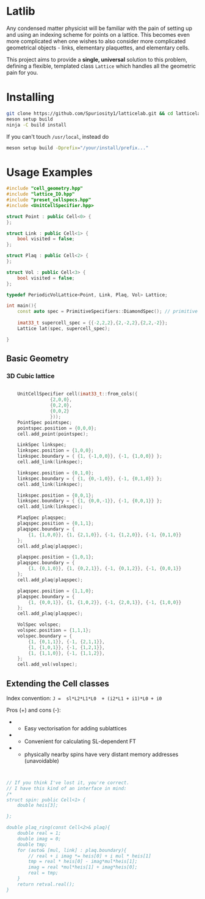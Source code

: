 # Latlib

Any condensed matter physicist will be familiar with the pain of setting up 
and using an indexing scheme for points on a lattice. This becomes even more
complicated when one wishes to also consider more complicated geometrical
objects - links, elementary plaquettes, and elementary cells.

This project aims to provide a **single, universal** solution to this problem,
defining a flexible, templated class `Lattice` which handles all the
geometric pain for you.

# Installing

```bash
git clone https://github.com/Spuriosity1/latticelab.git && cd latticelab
meson setup build 
ninja -C build install
```

If you can't touch `/usr/local`, instead do
```bash
meson setup build -Dprefix="/your/install/prefix..."
```


# Usage Examples

```c++
#include "cell_geometry.hpp"
#include "lattice_IO.hpp"
#include "preset_cellspecs.hpp"
#include <UnitCellSpecifier.hpp>

struct Point : public Cell<0> {
};

struct Link : public Cell<1> {
    bool visited = false;
};

struct Plaq : public Cell<2> {
};

struct Vol : public Cell<3> {
    bool visited = false;
};

typedef PeriodicVolLattice<Point, Link, Plaq, Vol> Lattice;

int main(){
    const auto spec = PrimitiveSpecifiers::DiamondSpec(); // primitive diamond unit cell
	
    imat33_t supercell_spec = {{-2,2,2},{2,-2,2},{2,2,-2}}; 
    Lattice lat(spec, supercell_spec);

}

```


## Basic Geometry

### 3D Cubic lattice
```c++

	UnitCellSpecifier cell(imat33_t::from_cols({
				{2,0,0},
				{0,2,0},
				{0,0,2}
				}));
	PointSpec pointspec;
	pointspec.position = {0,0,0};	
	cell.add_point(pointspec);

	LinkSpec linkspec;
	linkspec.position = {1,0,0};
	linkspec.boundary = { {1, {-1,0,0}}, {-1, {1,0,0}} };
	cell.add_link(linkspec);

	linkspec.position = {0,1,0};
	linkspec.boundary = { {1, {0,-1,0}}, {-1, {0,1,0}} };
	cell.add_link(linkspec);

	linkspec.position = {0,0,1};
	linkspec.boundary = { {1, {0,0,-1}}, {-1, {0,0,1}} };
	cell.add_link(linkspec);

	PlaqSpec plaqspec;
	plaqspec.position = {0,1,1};
	plaqspec.boundary = {
		{1, {1,0,0}}, {1, {2,1,0}}, {-1, {1,2,0}}, {-1, {0,1,0}}
	};
	cell.add_plaq(plaqspec);

	plaqspec.position = {1,0,1};
	plaqspec.boundary = {
		{1, {0,1,0}}, {1, {0,2,1}}, {-1, {0,1,2}}, {-1, {0,0,1}}
	};
	cell.add_plaq(plaqspec);

	plaqspec.position = {1,1,0};
	plaqspec.boundary = {
		{1, {0,0,1}}, {1, {1,0,2}}, {-1, {2,0,1}}, {-1, {1,0,0}}
	};
	cell.add_plaq(plaqspec);

	VolSpec volspec;
	volspec.position = {1,1,1};
	volspec.boundary = {
		{1, {0,1,1}}, {-1, {2,1,1}},
		{1, {1,0,1}}, {-1, {1,2,1}},
		{1, {1,1,0}}, {-1, {1,1,2}},
	};	
	cell.add_vol(volspec);

```

## Extending the Cell classes

Index convention: `J =  sl*L2*L1*L0  + (i2*L1 + i1)*L0 + i0`

Pros (+) and cons (-):
+ + Easy vectorisation for adding sublattices
+ + Convenient for calculating SL-dependent FT
+ - physically nearby spins have very distant memory addresses (unavoidable)

```c++


// If you think I've lost it, you're correct. 
// I have this kind of an interface in mind:
/*
struct spin: public Cell<1> {
	double heis[3];

};

double plaq_ring(const Cell<2>& plaq){
	double real = 1;
	double imag = 0;
	double tmp;
	for (auto& [mul, link] : plaq.boundary){
		// real + i imag *= heis[0] + i mul * heis[1]
		tmp = real * heis[0] - imag*mul*heis[1];
		imag = real *mul*heis[1] + imag*heis[0];
		real = tmp;	
	}
	return retval.real();
}
```


